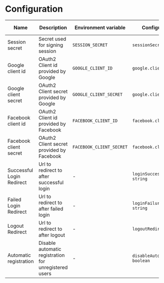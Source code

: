# Configuration

| Name                      | Description                                           | Environment variable     | Configuration variable                  | Default value    |
| ------------------------- | ----------------------------------------------------- | ------------------------ | --------------------------------------- | ---------------- |
| Session secret            | Secret used for signing session                       | `SESSION_SECRET`         | `sessionSecret: string`                 | null             |
| Google client id          | OAuth2 Client id provided by Google                   | `GOOGLE_CLIENT_ID`       | `google.clientId: string`               | null             |
| Google client secret      | OAuth2 Client secret provided by Google               | `GOOGLE_CLIENT_SECRET`   | `google.clientSecret: string`           | null             |
| Facebook client id        | OAuth2 Client id provided by Facebook                 | `FACEBOOK_CLIENT_ID`     | `facebook.clientId: string`             | null             |
| Facebook client secret    | OAuth2 Client secret provided by Facebook             | `FACEBOOK_CLIENT_SECRET` | `facebook.clientSecret: string`         | null             |
| Successful Login Redirect | Url to redirect to after successful login             | -                        | `loginSuccessRedirectUrl: string`       | '/login-success' |
| Failed Login Redirect     | Url to redirect to after failed login                 | -                        | `loginFailureRedirectUrl: string`       | null             |
| Logout Redirect           | Url to redirect to after logout                       | -                        | `logoutRedirectUrl: string`             | '/logout'        |
| Automatic registration    | Disable automatic registration for unregistered users | -                        | `disableAutomaticRegistration: boolean` | false            |
